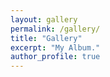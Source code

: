 ```yaml
---
layout: gallery
permalink: /gallery/
title: "Gallery"
excerpt: "My Album."
author_profile: true
---
```


